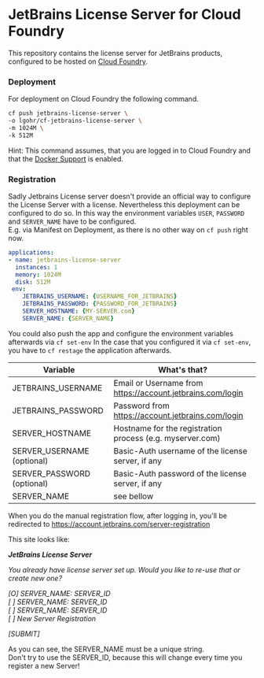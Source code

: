 # JetBrains License Server for Cloud Foundry

This repository contains the license server for JetBrains products, configured to be hosted on [Cloud Foundry](https://github.com/cloudfoundry/).

### Deployment
For deployment on Cloud Foundry the following command.

```bash
cf push jetbrains-license-server \
-o lgohr/cf-jetbrains-license-server \
-m 1024M \
-k 512M
```

Hint: This command assumes, that you are logged in to Cloud Foundry and that the [Docker Support](https://docs.cloudfoundry.org/adminguide/docker.html) is enabled.

### Registration

Sadly Jetbrains License server doesn't provide an official way to configure the License Server with a license.
Nevertheless this deployment can be configured to do so.
In this way the environment variables `USER`, `PASSWORD` and `SERVER_NAME` have to be configured.  
E.g. via Manifest on Deployment, as there is no other way on `cf push` right now.
```yaml
applications:
- name: jetbrains-license-server
  instances: 1
  memory: 1024M
  disk: 512M
 env:
    JETBRAINS_USERNAME: {USERNAME_FOR_JETBRAINS}
    JETBRAINS_PASSWORD: {PASSWORD_FOR_JETBRAINS}
    SERVER_HOSTNAME: {MY-SERVER.com}
    SERVER_NAME: {SERVER_NAME}
```
You could also push the app and configure the environment variables afterwards via `cf set-env`
In the case that you configured it via `cf set-env`, you have to `cf restage` the application afterwards.

| Variable                   | What's that?                                               |
| -------------------------- | ---------------------------------------------------------- |
| JETBRAINS_USERNAME         | Email or Username from https://account.jetbrains.com/login |
| JETBRAINS_PASSWORD         | Password from https://account.jetbrains.com/login          |
| SERVER_HOSTNAME            | Hostname for the registration process (e.g. myserver.com)  |
| SERVER_USERNAME (optional) | Basic-Auth username of the license server, if any          |
| SERVER_PASSWORD (optional) | Basic-Auth password of the license server, if any          |
| SERVER_NAME                | see bellow                                                 |

When you do the manual registration flow, after logging in, you'll be redirected to https://account.jetbrains.com/server-registration  

This site looks like:

___JetBrains License Server___

_You already have license server set up. Would you like to re-use that or create new one?_

_[O] SERVER_NAME: SERVER_ID_  
_[ ] SERVER_NAME: SERVER_ID_  
_[ ] SERVER_NAME: SERVER_ID_  
_[ ] New Server Registration_  

_[SUBMIT]_

As you can see, the SERVER_NAME must be a unique string.  
Don't try to use the SERVER_ID, because this will change every time you register a new Server!
